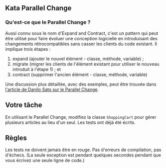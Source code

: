 ## Kata Parallel Change

### Qu'est-ce que le Parallel Change ?

Aussi connu sous le nom d'Expand and Contract, c'est un pattern qui peut être utilisé pour faire évoluer une conception logicielle en introduisant des changements rétrocompatibles sans casser les clients du code existant. Il implique trois étapes :

1. expand (ajouter le nouvel élément - classe, méthode, variable) ;
2. migrate (migrer les clients de l'élément existant pour utiliser le nouveau introduit à l'étape 1) ; et
3. contract (supprimer l'ancien élément - classe, méthode, variable)

Une discussion plus détaillée, avec des exemples, peut être trouvée dans
[l'article de Danilo Sato sur le Parallel Change](https://martinfowler.com/bliki/ParallelChange.html).

## Votre tâche
En utilisant le Parallel Change, modifiez la classe `ShoppingCart` pour gérer plusieurs articles au lieu d'un seul.
Les tests ont déjà été écrits.

## Règles
Les tests ne doivent jamais être en rouge. Pas d'erreurs de compilation, pas d'échecs. (La seule exception est pendant quelques secondes pendant que vous écrivez une seule ligne de code.)
